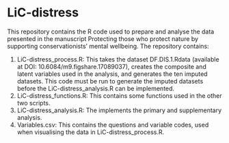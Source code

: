 # LiC-distress
 
This repository contains the R code used to prepare and analyse the data presented in the manuscript Protecting those who protect nature by supporting conservationists’ mental wellbeing. The repository contains: 

1. LiC-distress_process.R: This takes the dataset DF.DIS.1.Rdata (available at DOI: 10.6084/m9.figshare.17089037), creates the composite and latent variables used in the analysis, and generates the ten imputed datasets. This code must be run to generate the imputed datasets before the LiC-distress_analysis.R can be implemented. 
2. LiC-distress_functions.R: This contains some functions used in the other two scripts. 
3. LiC-distress_analysis.R: The implements the primary and supplementary analysis. 
4. Variables.csv: This contains the questions and variable codes, used when visualising the data in LiC-distress_process.R. 
